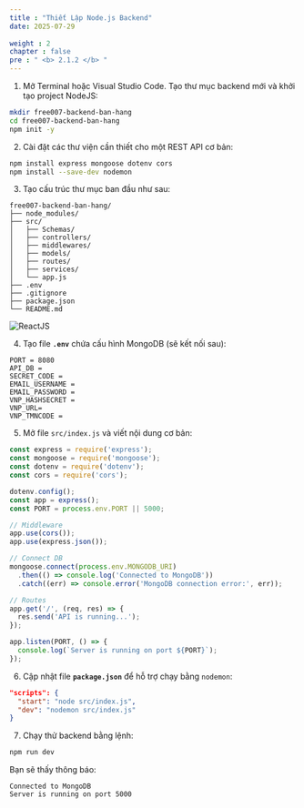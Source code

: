 ```yaml
---
title : "Thiết Lập Node.js Backend"
date: 2025-07-29
 
weight : 2
chapter : false
pre : " <b> 2.1.2 </b> "
---
```



1. Mở Terminal hoặc Visual Studio Code. Tạo thư mục backend mới và khởi tạo project NodeJS:

```bash
mkdir free007-backend-ban-hang
cd free007-backend-ban-hang
npm init -y
```


2. Cài đặt các thư viện cần thiết cho một REST API cơ bản:

```bash
npm install express mongoose dotenv cors
npm install --save-dev nodemon
```

3. Tạo cấu trúc thư mục ban đầu như sau:

```
free007-backend-ban-hang/
├── node_modules/
├── src/
│   ├── Schemas/
│   ├── controllers/
│   ├── middlewares/
│   ├── models/
│   ├── routes/
│   ├── services/
│   └── app.js
├── .env
├── .gitignore
├── package.json
└── README.md
```
![ReactJS](/images/2.prerequisite/BE.png)

4. Tạo file **`.env`** chứa cấu hình MongoDB (sẽ kết nối sau):

```env
PORT = 8080
API_DB = 
SECRET_CODE = 
EMAIL_USERNAME = 
EMAIL_PASSWORD = 
VNP_HASHSECRET = 
VNP_URL=
VNP_TMNCODE = 
```

5. Mở file `src/index.js` và viết nội dung cơ bản:

```js
const express = require('express');
const mongoose = require('mongoose');
const dotenv = require('dotenv');
const cors = require('cors');

dotenv.config();
const app = express();
const PORT = process.env.PORT || 5000;

// Middleware
app.use(cors());
app.use(express.json());

// Connect DB
mongoose.connect(process.env.MONGODB_URI)
  .then(() => console.log('Connected to MongoDB'))
  .catch((err) => console.error('MongoDB connection error:', err));

// Routes
app.get('/', (req, res) => {
  res.send('API is running...');
});

app.listen(PORT, () => {
  console.log(`Server is running on port ${PORT}`);
});
```

6. Cập nhật file **`package.json`** để hỗ trợ chạy bằng `nodemon`:

```json
"scripts": {
  "start": "node src/index.js",
  "dev": "nodemon src/index.js"
}
```

7. Chạy thử backend bằng lệnh:

```bash
npm run dev
```

Bạn sẽ thấy thông báo:

```
Connected to MongoDB
Server is running on port 5000
```


